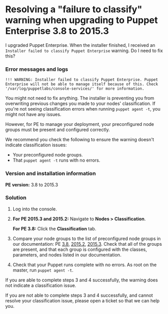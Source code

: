 # Resolving a "failure to classify" warning when upgrading to Puppet Enterprise 3.8 to 2015.3
<p>I upgraded Puppet Enterprise. When the installer finished, I received an <code>Installer failed to classify Puppet Enterprise</code> warning. Do I need to fix this?</p>
<h3 id="error-messages-and-logs">Error messages and logs</h3>
<p><code>!!! WARNING: Installer failed to classify Puppet Enterprise. Puppet Enterprise will not be able to manage itself because of this. Check '/var/log/puppetlabs/console-services/' for more information.</code></p>
<p>You might not need to fix anything. The installer is preventing you from overwriting previous changes you made to your nodes' classification. If you're not seeing classification errors when running <code>puppet agent -t</code>, you might not have any issues.</p>
<p>However, for PE to manage your deployment, your preconfigured node groups must be present and configured correctly.</p>
<p>We recommend you check the following to ensure the warning doesn't indicate classification issues:</p>
<ul>
<li>Your preconfigured node groups.</li>
<li>That <code>puppet agent -t</code> runs with no errors.</li>
</ul>
<h3 id="version-and-installation-information">Version and installation information</h3>
<p><strong>PE version:</strong> 3.8 to 2015.3</p>
<h3 id="solution">Solution</h3>
<ol style="list-style-type: decimal;">
<li>
<p>Log into the console.</p>
</li>
<li>
<p><strong>For PE 2015.3 and 2015.2:</strong> Navigate to <strong>Nodes &gt; Classification</strong>.</p>
<p><strong>For PE 3.8:</strong> Click the <strong>Classification</strong> tab.</p>
</li>
<li>
<p>Compare your node groups to the list of preconfigured node groups in our documentation: PE <a href="https://github.com/puppetlabs/docs-archive/blob/main/pe/3.8/console_classes_groups_preconfigured_groups.md" target="_self">3.8</a>, <a href="https://github.com/puppetlabs/docs-archive/blob/main/pe/2015.2/console_classes_groups_preconfigured_groups.md">2015.2</a>, <a href="https://github.com/puppetlabs/docs-archive/blob/main/pe/2015.3/console_classes_groups_preconfigured_groups.md" target="_self">2015.3</a>. Check that all of the groups are present, and that each group is configured with the classes, parameters, and nodes listed in our documentation.</p>
</li>
<li>
<p>Check that your Puppet runs complete with no errors. As root on the master, run <code>puppet agent -t</code>.</p>
</li>
</ol>
<p>If you are able to complete steps 3 and 4 successfully, the warning does not indicate a classification issue.</p>
<p>If you are not able to complete steps 3 and 4 successfully, and cannot resolve your classification issue, please open a ticket so that we can help you.</p>
